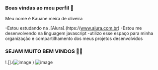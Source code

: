 ### Boas vindas ao meu perfil 🩷

Meu nome é Kauane meira de oliveira

-Estou estudando na .[Alura].(htps://www.alura.com.br)
-Estou me desenvolvendo na linguagem javascript
-utilizo esse espaço para minha organização e compartilhamento dos meus projetos desenvolvidos

### SEJAM MUITO BEM VINDOS 💙🩷


!.[].(![image](https://github.com/user-attachments/assets/bf327537-d2d9-4150-8462-aab304117804)
)
![image](https://github.com/user-attachments/assets/bf327537-d2d9-4150-8462-aab304117804)
 
